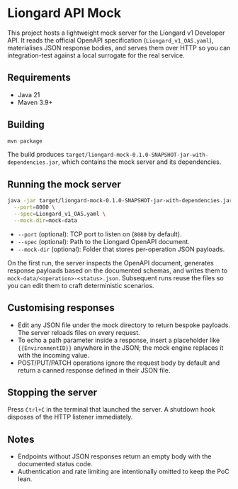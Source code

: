 # Liongard API Mock

This project hosts a lightweight mock server for the Liongard v1 Developer API. It reads the official OpenAPI specification (`Liongard_v1_OAS.yaml`), materialises JSON response bodies, and serves them over HTTP so you can integration-test against a local surrogate for the real service.

## Requirements

- Java 21
- Maven 3.9+

## Building

```bash
mvn package
```

The build produces `target/liongard-mock-0.1.0-SNAPSHOT-jar-with-dependencies.jar`, which contains the mock server and its dependencies.

## Running the mock server

```bash
java -jar target/liongard-mock-0.1.0-SNAPSHOT-jar-with-dependencies.jar \
  --port=8080 \
  --spec=Liongard_v1_OAS.yaml \
  --mock-dir=mock-data
```

- `--port` (optional): TCP port to listen on (`8080` by default).
- `--spec` (optional): Path to the Liongard OpenAPI document.
- `--mock-dir` (optional): Folder that stores per-operation JSON payloads.

On the first run, the server inspects the OpenAPI document, generates response payloads based on the documented schemas, and writes them to `mock-data/<operation>-<status>.json`. Subsequent runs reuse the files so you can edit them to craft deterministic scenarios.

## Customising responses

- Edit any JSON file under the mock directory to return bespoke payloads. The server reloads files on every request.
- To echo a path parameter inside a response, insert a placeholder like `{{EnvironmentID}}` anywhere in the JSON; the mock engine replaces it with the incoming value.
- POST/PUT/PATCH operations ignore the request body by default and return a canned response defined in their JSON file.

## Stopping the server

Press `Ctrl+C` in the terminal that launched the server. A shutdown hook disposes of the HTTP listener immediately.

## Notes

- Endpoints without JSON responses return an empty body with the documented status code.
- Authentication and rate limiting are intentionally omitted to keep the PoC lean.
